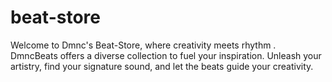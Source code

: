 # beat-store
Welcome to Dmnc's Beat-Store, where creativity meets rhythm . DmncBeats offers a diverse collection to fuel your inspiration. Unleash your artistry, find your signature sound, and let the beats guide your creativity.
